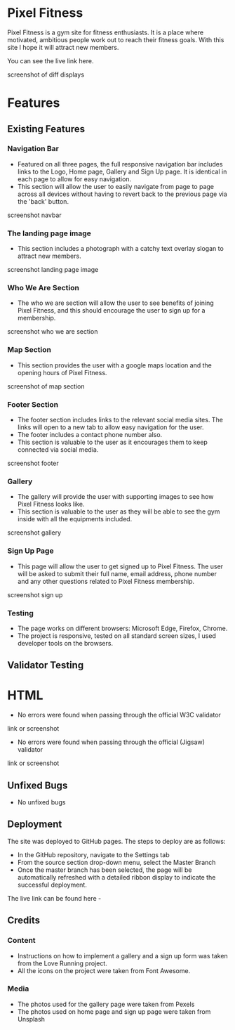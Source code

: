 # Pixel Fitness
Pixel Fitness is a gym site for fitness enthusiasts. It is a place where motivated, ambitious people work out to reach their fitness goals. With this site I hope it will attract new members.

You can see the live link here.

screenshot of diff displays
# Features

## Existing Features

### Navigation Bar
- Featured on all three pages, the full responsive navigation bar includes links to the Logo, Home page, Gallery and Sign Up page. It is identical in each page to allow for easy navigation.
- This section will allow the user to easily navigate from page to page across all devices without having to revert back to the previous page via the 'back' button.

screenshot navbar
### The landing page image
- This section includes a photograph with a catchy text overlay slogan to attract new members.

screenshot landing page image
### Who We Are Section
- The who we are section will allow the user to see benefits of joining Pixel Fitness, and this should encourage the user to sign up for a membership.

screenshot who we are section
### Map Section
- This section provides the user with a google maps location and the opening hours of Pixel Fitness.

screenshot of map section
### Footer Section
- The footer section includes links to the relevant social media sites. The links will open to a new tab to allow easy navigation for the user. 
- The footer includes a contact phone number also.
- This section is valuable to the user as it encourages them to keep connected via social media.

screenshot footer
### Gallery
- The gallery will provide the user with supporting images to see how Pixel Fitness looks like.
- This section is valuable to the user as they will be able to see the gym inside with all the equipments included.

screenshot gallery
### Sign Up Page
- This page will allow the user to get signed up to Pixel Fitness. The user will be asked to submit their full name, email address, phone number and any other questions related to Pixel Fitness membership.

screenshot sign up
### Testing
- The page works on different browsers: Microsoft Edge, Firefox, Chrome.
- The project is responsive, tested on all standard screen sizes, I used developer tools on the browsers.

## Validator Testing
# HTML
- No errors were found when passing through the official W3C validator

link or screenshot
- No errors were found when passing through the official (Jigsaw) validator

link or screenshot
## Unfixed Bugs
- No unfixed bugs
## Deployment
The site was deployed to GitHub pages. The steps to deploy are as follows:
- In the GitHub repository, navigate to the Settings tab
- From the source section drop-down menu, select the Master Branch
- Once the master branch has been selected, the page will be automatically refreshed with a detailed ribbon display to indicate the successful deployment.

The live link can be found here - 
## Credits

### Content
- Instructions on how to implement a gallery and a sign up form was taken from the Love Running project.
- All the icons on the project were taken from Font Awesome.
### Media
- The photos used for the gallery page were taken from Pexels
- The photos used on home page and sign up page were taken from Unsplash




